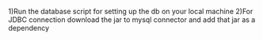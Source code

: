 1)Run the database script for setting up the db on your local machine
2)For JDBC connection download the jar to mysql connector and add that jar as a dependency